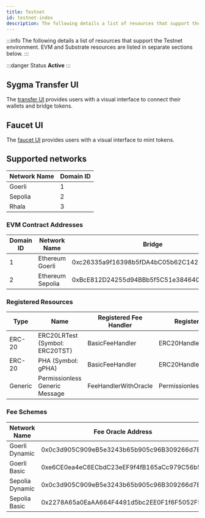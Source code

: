```yaml
---
title: Testnet
id: testnet-index
description: The following details a list of resources that support the Testnet environment.
---
```


:::info
The following details a list of resources that support the Testnet environment. EVM and Substrate resources are listed in separate sections below.
:::

:::danger Status
**Active**
:::

## Sygma Transfer UI

The [transfer UI](https://transfer-ui.test.buildwithsygma.com) provides users with a visual interface to connect their wallets and bridge tokens.

## Faucet UI

The [faucet UI](https://faucet-ui-stage.buildwithsygma.com) provides users with a visual interface to mint tokens.



## Supported networks

| Network Name                                                        | Domain ID   | 
| ------------------------------------------------------------------ | ----------- |
| Goerli                                                              | 1           |
| Sepolia                                                              | 2           |
| Rhala                                                              | 3           |

### EVM Contract Addresses

| Domain ID | Network Name    | Bridge                                     | Fee Router                                 | Dynamic ERC-20 Fee Handler                    | Dynamic Generic ERC20 Fee Handler                    | ERC-20 Handler                              | ERC-721 Handler                             | Permissionless Generic Handler                            |
| --------- | --------------- | ------------------------------------------ | ------------------------------------------ | ------------------------------------------ | ------------------------------------------ | ------------------------------------------ | ------------------------------------------ | ------------------------------------------ |
| 1         | Ethereum Goerli | 0xc26335a9f16398b5fDA4bC05b62C1429D8a4d755 | 0xBcE136Ec4510BA4D748994d057637A5B4FaDb614 | 0xFFe695A0CBB0492942323d8164C9d923c11d087A | 0x307ac28Be1c7225A09D4d93937828Fd7C550CB51 | 0x7Ed4B14a82B2F2C4DfB13DC4Eac00205EDEff6C2 | 0xf6477020C0881879Bb8140089a63122c561a151F | 0x56826b015911E2E14AE64fc5d7996cbDDea906cd |
| 2         | Ethereum Sepolia | 0xBcE812D24255d94BBb5f5C51e384640a492ac178 | 0xa7bE76F57329207Ed886281d20DD7DC3804f3d51 | 0x9efbd1BA6F0ed4a6E1f30296e7f231d200906129 | 0xD61bC4532F9E8146922E25b8137D25662feE3f9F | 0xa5b71C034a8370AAF0326a5B646A36A9d7C821E7 | 0x76A4557Bd3bc6088Cc94f8aCb6a8006f1F592B3f | 0x023aE1Eeb892983a26F77D83D8fFf1447dD311aa |


### Registered Resources

| Type    | Name                               | Registered Fee Handler      | Registered Handler           | Bridging Strategy | Resource ID                                                        | Goerli Contract Address                    | Sepolia Contract Address                    | 
| ------- | ---------------------------------- | --------------------------- | --------------------------- | ----------------- | ------------------------------------------------------------------ | ------------------------------------------ | ------------------------------------------ | 
| ERC-20  | ERC20LRTest (Symbol: ERC20TST)     | BasicFeeHandler              | ERC20Handler                | Lock/Release      | 0x0000000000000000000000000000000000000000000000000000000000000300 | 0x3F9A68fF29B3d86a6928C44dF171A984F6180009 | 0x7d58589b6C1Ba455c4060a3563b9a0d447Bef9af | 
| ERC-20  | PHA (Symbol: gPHA)                 | BasicFeeHandler              | ERC20Handler                | Lock/Release      | 0x0000000000000000000000000000000000000000000000000000000000001000 | 0xB376b0Ee6d8202721838e76376e81eEc0e2FE864 | 0x0                                        |
| Generic | Permissionless Generic Message      | FeeHandlerWithOracle         | PermissionlessGenericHandler | GMP               | 0x0000000000000000000000000000000000000000000000000000000000000500 | N/A                                        | N/A                                        | N/A                                        | 0x0

### Fee Schemes

| Network Name     | Fee Oracle Address                                                      | Fee Type   | Fee Percent/Amount | Gas Amount |
| ---------------- | ------------------------------------------------------------------ | ---------- | ------------------ | ------ |
| Goerli Dynamic   | 0x0c3d905C909eB5e3243b65b905c96B309266d7BB | Fee oracle | 3% | 100000 |
| Goerli Basic     | 0xe6CE0ea4eC6ECbdC23eEF9f4fB165aCc979C56b5 | Base fee   | 0.001 ETH |       |
| Sepolia Dynamic | 0x0c3d905C909eB5e3243b65b905c96B309266d7BB | Fee oracle   | 3% | 100000 |
| Sepolia Basic   | 0x2278A65a0EaAA664F4491d5bc2EE0F1f6F5052F5 | Base fee   | 0.001 ETH |       |


